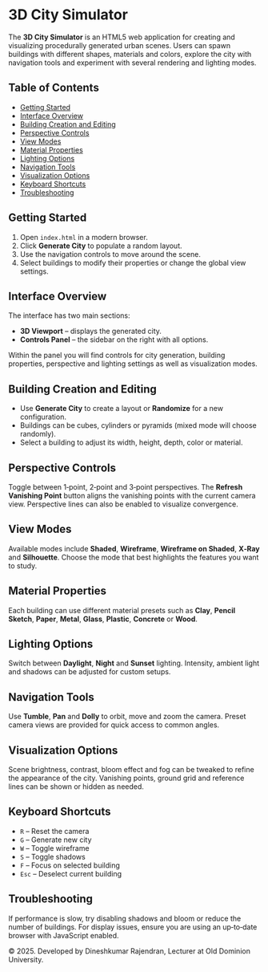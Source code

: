 # 3D City Simulator

The **3D City Simulator** is an HTML5 web application for creating and visualizing procedurally generated urban scenes. Users can spawn buildings with different shapes, materials and colors, explore the city with navigation tools and experiment with several rendering and lighting modes.

## Table of Contents

- [Getting Started](#getting-started)
- [Interface Overview](#interface-overview)
- [Building Creation and Editing](#building-creation-and-editing)
- [Perspective Controls](#perspective-controls)
- [View Modes](#view-modes)
- [Material Properties](#material-properties)
- [Lighting Options](#lighting-options)
- [Navigation Tools](#navigation-tools)
- [Visualization Options](#visualization-options)
- [Keyboard Shortcuts](#keyboard-shortcuts)
- [Troubleshooting](#troubleshooting)

## Getting Started

1. Open `index.html` in a modern browser.
2. Click **Generate City** to populate a random layout.
3. Use the navigation controls to move around the scene.
4. Select buildings to modify their properties or change the global view settings.

## Interface Overview

The interface has two main sections:

- **3D Viewport** – displays the generated city.
- **Controls Panel** – the sidebar on the right with all options.

Within the panel you will find controls for city generation, building properties, perspective and lighting settings as well as visualization modes.

## Building Creation and Editing

- Use **Generate City** to create a layout or **Randomize** for a new configuration.
- Buildings can be cubes, cylinders or pyramids (mixed mode will choose randomly).
- Select a building to adjust its width, height, depth, color or material.

## Perspective Controls

Toggle between 1‑point, 2‑point and 3‑point perspectives. The **Refresh Vanishing Point** button aligns the vanishing points with the current camera view. Perspective lines can also be enabled to visualize convergence.

## View Modes

Available modes include **Shaded**, **Wireframe**, **Wireframe on Shaded**, **X‑Ray** and **Silhouette**. Choose the mode that best highlights the features you want to study.

## Material Properties

Each building can use different material presets such as **Clay**, **Pencil Sketch**, **Paper**, **Metal**, **Glass**, **Plastic**, **Concrete** or **Wood**.

## Lighting Options

Switch between **Daylight**, **Night** and **Sunset** lighting. Intensity, ambient light and shadows can be adjusted for custom setups.

## Navigation Tools

Use **Tumble**, **Pan** and **Dolly** to orbit, move and zoom the camera. Preset camera views are provided for quick access to common angles.

## Visualization Options

Scene brightness, contrast, bloom effect and fog can be tweaked to refine the appearance of the city. Vanishing points, ground grid and reference lines can be shown or hidden as needed.

## Keyboard Shortcuts

- `R` – Reset the camera
- `G` – Generate new city
- `W` – Toggle wireframe
- `S` – Toggle shadows
- `F` – Focus on selected building
- `Esc` – Deselect current building

## Troubleshooting

If performance is slow, try disabling shadows and bloom or reduce the number of buildings. For display issues, ensure you are using an up‑to‑date browser with JavaScript enabled.

© 2025. Developed by Dineshkumar Rajendran, Lecturer at Old Dominion University.
